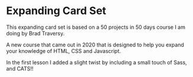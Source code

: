 # Expanding Card Set

This expanding card set is based on a 50 projects in 50 days course I am doing by Brad Traversy. 

A new course that came out in 2020 that is designed to help you expand your knowledge of HTML, CSS and Javascript.

In the first lesson I added a slight twist by including a small touch of Sass, and CATS!!
